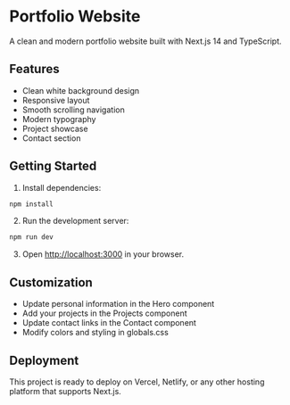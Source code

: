 # Portfolio Website

A clean and modern portfolio website built with Next.js 14 and TypeScript.

## Features

- Clean white background design
- Responsive layout
- Smooth scrolling navigation
- Modern typography
- Project showcase
- Contact section

## Getting Started

1. Install dependencies:
```bash
npm install
```

2. Run the development server:
```bash
npm run dev
```

3. Open [http://localhost:3000](http://localhost:3000) in your browser.

## Customization

- Update personal information in the Hero component
- Add your projects in the Projects component
- Update contact links in the Contact component
- Modify colors and styling in globals.css

## Deployment

This project is ready to deploy on Vercel, Netlify, or any other hosting platform that supports Next.js.